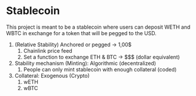 # Stablecoin

This project is meant to be a stablecoin where users can deposit WETH and WBTC in exchange for a token that will be pegged to the USD.

1. (Relative Stability) Anchored or pegged -> 1,00$
    1. Chainlink price feed
    2. Set a function to exchange ETH & BTC -> $$$ (dollar equivalent)
2. Stability mechanism (Minting): Algorithmic (decentralized)
    1. People can only mint stablecoin with enough collateral (coded)
3. Collateral: Exogenous (Crypto)
    1. wETH
    2. wBTC

